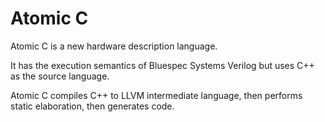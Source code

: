 Atomic C
==========

Atomic C is a new hardware description language.

It has the execution semantics of Bluespec Systems Verilog but uses
C++ as the source language.

Atomic C compiles C++ to LLVM intermediate language, then performs
static elaboration, then generates code.
